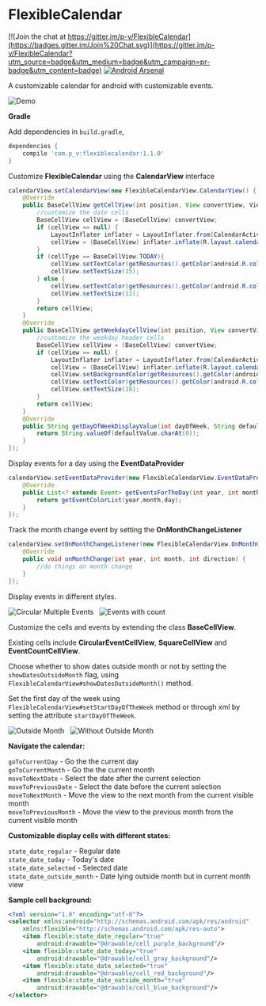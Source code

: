 # FlexibleCalendar

[![Join the chat at https://gitter.im/p-v/FlexibleCalendar](https://badges.gitter.im/Join%20Chat.svg)](https://gitter.im/p-v/FlexibleCalendar?utm_source=badge&utm_medium=badge&utm_campaign=pr-badge&utm_content=badge) [![Android Arsenal](https://img.shields.io/badge/Android%20Arsenal-FlexibleCalendar-brightgreen.svg?style=flat)](https://android-arsenal.com/details/1/2323)

A customizable calendar for android with customizable events.

![Demo](demo/demo.gif)

**Gradle**

Add dependencies in `build.gradle`,

```groovy
dependencies {
    compile 'com.p_v:flexiblecalendar:1.1.0'
}
```

Customize **FlexibleCalendar** using the **CalendarView** interface

```java
calendarView.setCalendarView(new FlexibleCalendarView.CalendarView() {
    @Override
    public BaseCellView getCellView(int position, View convertView, ViewGroup parent, int cellType) {
        //customize the date cells
        BaseCellView cellView = (BaseCellView) convertView;
        if (cellView == null) {
            LayoutInflater inflater = LayoutInflater.from(CalendarActivity4.this);
            cellView = (BaseCellView) inflater.inflate(R.layout.calendar3_date_cell_view, null);
        }
        if (cellType == BaseCellView.TODAY){
            cellView.setTextColor(getResources().getColor(android.R.color.holo_red_dark));
            cellView.setTextSize(15);
        } else {
            cellView.setTextColor(getResources().getColor(android.R.color.white));
            cellView.setTextSize(12);
        }
        return cellView;
    }
    @Override
    public BaseCellView getWeekdayCellView(int position, View convertView, ViewGroup parent) {
        //customize the weekday header cells
        BaseCellView cellView = (BaseCellView) convertView;
        if (cellView == null) {
            LayoutInflater inflater = LayoutInflater.from(CalendarActivity4.this);
            cellView = (BaseCellView) inflater.inflate(R.layout.calendar3_week_cell_view, null);
            cellView.setBackgroundColor(getResources().getColor(android.R.color.holo_purple));
            cellView.setTextColor(getResources().getColor(android.R.color.holo_orange_light));
            cellView.setTextSize(18);
        }
        return cellView;
    }
    @Override
    public String getDayOfWeekDisplayValue(int dayOfWeek, String defaultValue) {
        return String.valueOf(defaultValue.charAt(0));
    }
});
```

Display events for a day using the **EventDataProvider**

```java
calendarView.setEventDataProvider(new FlexibleCalendarView.EventDataProvider() {
    @Override
    public List<? extends Event> getEventsForTheDay(int year, int month, int day) {
        return getEventColorList(year,month,day);
    }
});
```
Track the month change event by setting the **OnMonthChangeListener**
```java
calendarView.setOnMonthChangeListener(new FlexibleCalendarView.OnMonthChangeListener() {
    @Override
    public void onMonthChange(int year, int month, int direction) {
        //do things on month change
    }
});
```

Display events in different styles.

![Circular Multiple Events](demo/screenshot-1.jpg) &nbsp; ![Events with count](demo/screenshot-4.jpg)

Customize the cells and events by extending the class **BaseCellView**. 

Existing cells include **CircularEventCellView**, **SquareCellView** and **EventCountCellView**.


Choose whether to show dates outside month or not by setting the `showDatesOutsideMonth` flag,
 using `FlexibleCalendarView#showDatesOutsideMonth()` method.

 Set the first day of the week using `FlexibleCalendarView#setStartDayOfTheWeek` method or through xml
 by setting the attribute `startDayOfTheWeek`.

![Outside Month](demo/screenshot-2.jpg) &nbsp; ![Without Outside Month](demo/screenshot-3.jpg)

**Navigate the calendar:**

`goToCurrentDay` - Go the the current day <br/>
`goToCurrentMonth` - Go the the current month <br/>
`moveToNextDate` - Select the date after the current selection <br/>
`moveToPreviousDate` - Select the date before the current selection <br/>
`moveToNextMonth` - Move the view to the next month from the current visible month <br/>
`moveToPreviousMonth` - Move the view to the previous month from the current visible month <br/>

**Customizable display cells with different states:**

`state_date_regular` - Regular date<br/>
`state_date_today` - Today's date<br/>
`state_date_selected` - Selected date<br/>
`state_date_outside_month` - Date lying outside month but in current month view<br/>

**Sample cell background:**

```xml
<?xml version="1.0" encoding="utf-8"?>
<selector xmlns:android="http://schemas.android.com/apk/res/android"
    xmlns:flexible="http://schemas.android.com/apk/res-auto">
    <item flexible:state_date_regular="true"
        android:drawable="@drawable/cell_purple_background"/>
    <item flexible:state_date_today="true"
        android:drawable="@drawable/cell_gray_background"/>
    <item flexible:state_date_selected="true"
        android:drawable="@drawable/cell_red_background"/>
    <item flexible:state_date_outside_month="true"
        android:drawable="@drawable/cell_blue_background"/>
</selector>
```
